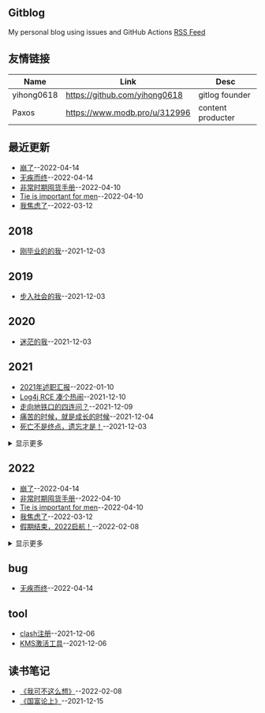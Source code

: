 ## Gitblog
My personal blog using issues and GitHub Actions 
[RSS Feed](https://raw.githubusercontent.com/zfy68/gitblog/master/feed.xml)
## 友情链接
| Name | Link | Desc | 
 | ---- | ---- | ---- |
| yihong0618 | https://github.com/yihong0618 | gitlog founder |
| Paxos | https://www.modb.pro/u/312996 | content producter |
## 最近更新
- [崩了](https://github.com/zfy68/gitblog/issues/38)--2022-04-14
- [无疾而终](https://github.com/zfy68/gitblog/issues/37)--2022-04-14
- [
非常时期囤货手册](https://github.com/zfy68/gitblog/issues/35)--2022-04-10
- [Tie is important for men](https://github.com/zfy68/gitblog/issues/34)--2022-04-10
- [我焦虑了](https://github.com/zfy68/gitblog/issues/33)--2022-03-12
## 2018
- [刚毕业的的我](https://github.com/zfy68/gitblog/issues/4)--2021-12-03
## 2019
- [步入社会的我](https://github.com/zfy68/gitblog/issues/5)--2021-12-03
## 2020
- [迷茫的我](https://github.com/zfy68/gitblog/issues/6)--2021-12-03
## 2021
- [2021年述职汇报](https://github.com/zfy68/gitblog/issues/20)--2022-01-10
- [Log4j RCE 凑个热闹](https://github.com/zfy68/gitblog/issues/11)--2021-12-10
- [走向地铁口的四连问？](https://github.com/zfy68/gitblog/issues/10)--2021-12-09
- [痛苦的时候，就是成长的时候](https://github.com/zfy68/gitblog/issues/7)--2021-12-04
- [死亡不是终点，遗忘才是！](https://github.com/zfy68/gitblog/issues/3)--2021-12-03
<details><summary>显示更多</summary>

- [初来乍到](https://github.com/zfy68/gitblog/issues/2)--2021-12-03
</details>

## 2022
- [崩了](https://github.com/zfy68/gitblog/issues/38)--2022-04-14
- [
非常时期囤货手册](https://github.com/zfy68/gitblog/issues/35)--2022-04-10
- [Tie is important for men](https://github.com/zfy68/gitblog/issues/34)--2022-04-10
- [我焦虑了](https://github.com/zfy68/gitblog/issues/33)--2022-03-12
- [假期结束，2022启航！](https://github.com/zfy68/gitblog/issues/31)--2022-02-08
<details><summary>显示更多</summary>

- [归来还是少年](https://github.com/zfy68/gitblog/issues/30)--2022-02-05
- [荡秋千，喝酒不足以味人生](https://github.com/zfy68/gitblog/issues/29)--2022-02-03
- [踩雪](https://github.com/zfy68/gitblog/issues/28)--2022-02-02
- [路上皆是风景，家是终点](https://github.com/zfy68/gitblog/issues/27)--2022-01-28
- [home，下雪啦](https://github.com/zfy68/gitblog/issues/26)--2022-01-27
- [心中有了答案，却还要选择](https://github.com/zfy68/gitblog/issues/25)--2022-01-22
- [RabbitMQ Consumer source code ](https://github.com/zfy68/gitblog/issues/23)--2022-01-17
- [为什么不用Docker？](https://github.com/zfy68/gitblog/issues/22)--2022-01-14
- [科技创新让生活更美好？](https://github.com/zfy68/gitblog/issues/21)--2022-01-10
- [ToB 和ToC 产品](https://github.com/zfy68/gitblog/issues/19)--2022-01-10
- [新年第一天-徒步爬山13公里](https://github.com/zfy68/gitblog/issues/18)--2022-01-01
</details>

## bug
- [无疾而终](https://github.com/zfy68/gitblog/issues/37)--2022-04-14
## tool
- [clash注册](https://github.com/zfy68/gitblog/issues/9)--2021-12-06
- [KMS激活工具](https://github.com/zfy68/gitblog/issues/8)--2021-12-06
## 读书笔记
- [《我可不这么想》](https://github.com/zfy68/gitblog/issues/32)--2022-02-08
- [《国富论上》](https://github.com/zfy68/gitblog/issues/12)--2021-12-15
